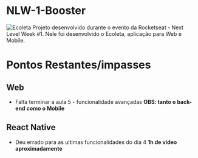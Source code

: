 # NLW-1-Booster
![Ecoleta](file:///C:/Users/helio/nlw/aulas/ecoleta-capa.png)
Projeto desenvolvido durante o evento da Rocketseat - Next Level Week #1. Nele foi desenvolvido o Ecoleta, aplicação para Web e Mobile.

# Pontos Restantes/impasses
## Web 
- Falta terminar a aula 5 - funcionalidade avançadas
  **OBS: tanto o back-end como o Mobile**
## React Native
- Deu errado para as ultimas funcionalidades do dia 4
  **1h de vídeo aproximadamente**

